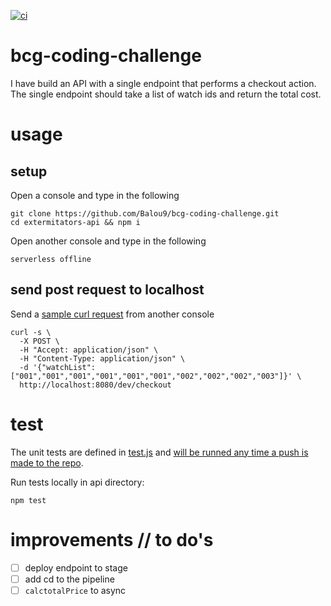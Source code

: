[![ci](https://github.com/Balou9/bcg-coding-challenge/workflows/ci/badge.svg)](https://github.com/Balou9/bcg-coding-challenge/actions)

# bcg-coding-challenge
I have build an API with a single endpoint that performs a
checkout action. The single endpoint should take a list of watch ids and return the total cost.

# usage
## setup
Open a console and type in the following
```
git clone https://github.com/Balou9/bcg-coding-challenge.git  
cd extermitators-api && npm i  
```
Open another console and type in the following

```
serverless offline
```

## send post request to localhost
Send a [sample curl request](https://github.com/Balou9/bcg-coding-challenge/blob/main/extermitators-api/sample.sh) from another console

```
curl -s \
  -X POST \
  -H "Accept: application/json" \
  -H "Content-Type: application/json" \
  -d '{"watchList":["001","001","001","001","001","001","002","002","002","003"]}' \
  http://localhost:8080/dev/checkout
```

# test
The unit tests are defined in [test.js](https://github.com/Balou9/bcg-coding-challenge/blob/main/extermitators-api/test.js) and [will be runned any time a push is made to the repo](https://github.com/Balou9/bcg-coding-challenge/blob/main/.github/workflows/ci.yml).


Run tests locally in api directory:
```
npm test
```

# improvements // to do's

- [ ] deploy endpoint to stage
- [ ] add cd to the pipeline
- [ ] `calctotalPrice` to async
